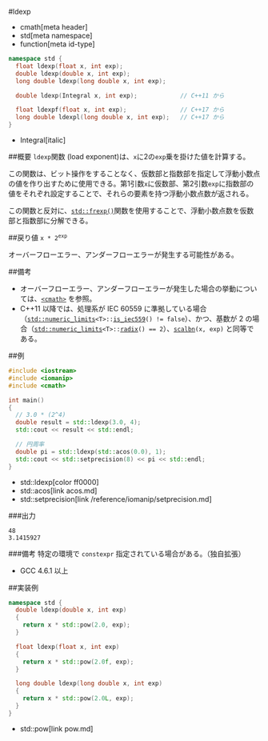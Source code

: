 #ldexp
* cmath[meta header]
* std[meta namespace]
* function[meta id-type]

```cpp
namespace std {
  float ldexp(float x, int exp);
  double ldexp(double x, int exp);
  long double ldexp(long double x, int exp);

  double ldexp(Integral x, int exp);            // C++11 から

  float ldexpf(float x, int exp);               // C++17 から
  long double ldexpl(long double x, int exp);   // C++17 から
}
```
* Integral[italic]

##概要
`ldexp`関数 (load exponent)は、`x`に2の`exp`乗を掛けた値を計算する。

この関数は、ビット操作をすることなく、仮数部と指数部を指定して浮動小数点の値を作り出すために使用できる。第1引数`x`に仮数部、第2引数`exp`に指数部の値をそれぞれ設定することで、それらの要素を持つ浮動小数点数が返される。

この関数と反対に、[`std::frexp()`](frexp.md)関数を使用することで、浮動小数点数を仮数部と指数部に分解できる。


##戻り値
<code>x * 2<sup>exp</sup></code>

オーバーフローエラー、アンダーフローエラーが発生する可能性がある。


##備考
- オーバーフローエラー、アンダーフローエラーが発生した場合の挙動については、[`<cmath>`](../cmath.md) を参照。
- C++11 以降では、処理系が IEC 60559 に準拠している場合（[`std::numeric_limits`](../limits/numeric_limits.md)`<T>::`[`is_iec559`](../limits/numeric_limits/is_iec559.md)`() != false`）、かつ、基数が 2 の場合（[`std::numeric_limits`](../limits/numeric_limits.md)`<T>::`[`radix`](../limits/numeric_limits/radix.md)`() == 2`）、[`scalbn`](scalbn.md)`(x, exp)` と同等である。


##例
```cpp
#include <iostream>
#include <iomanip>
#include <cmath>

int main()
{
  // 3.0 * (2^4)
  double result = std::ldexp(3.0, 4);
  std::cout << result << std::endl;

  // 円周率
  double pi = std::ldexp(std::acos(0.0), 1);
  std::cout << std::setprecision(8) << pi << std::endl;
}
```
* std::ldexp[color ff0000]
* std::acos[link acos.md]
* std::setprecision[link /reference/iomanip/setprecision.md]

###出力
```
48
3.1415927
```

###備考
特定の環境で `constexpr` 指定されている場合がある。（独自拡張）

- GCC 4.6.1 以上


##実装例
```cpp
namespace std {
  double ldexp(double x, int exp)
  {
    return x * std::pow(2.0, exp);
  }

  float ldexp(float x, int exp)
  {
    return x * std::pow(2.0f, exp);
  }

  long double ldexp(long double x, int exp)
  {
    return x * std::pow(2.0L, exp);
  }
}
```
* std::pow[link pow.md]
